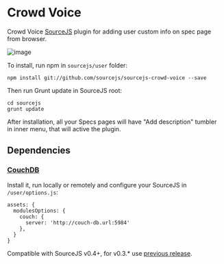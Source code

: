 Crowd Voice
===============

Crowd Voice [SourceJS](http://sourcejs.com) plugin for adding user custom info on spec page from browser.

![image](http://d.pr/i/ahq4+)

To install, run npm in `sourcejs/user` folder:

```
npm install git://github.com/sourcejs/sourcejs-crowd-voice --save
```

Then run Grunt update in SourceJS root:

```
cd sourcejs
grunt update
```

After installation, all your Specs pages will have "Add description" tumbler in inner menu, that will active the plugin.

## Dependencies

### [CouchDB](http://couchdb.apache.org/)

Install it, run locally or remotely and configure your SourceJS in `/user/options.js`:

```
assets: {
  modulesOptions: {
    couch: {
      server: 'http://couch-db.url:5984'
    },
  }
}
```

Compatible with SourceJS v0.4+, for v0.3.* use [previous release](https://github.com/sourcejs/sourcejs-crowd-voice/archive/v0.1.0.zip).